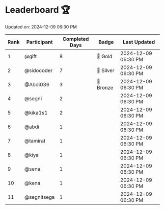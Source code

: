 # Leaderboard 🏆

Updated on: 2024-12-09 06:30 PM

| Rank | Participant       | Completed Days | Badge      | Last Updated         |
|------|-------------------|----------------|------------|----------------------|
| 1    | @gift             | 8              | 🏅 Gold     | 2024-12-09 06:30 PM |
| 2    | @sidocoder        | 7              | 🥈 Silver   | 2024-12-09 06:30 PM |
| 3    | @Abdi036          | 3              | 🥉 Bronze   | 2024-12-09 06:30 PM |
| 4    | @segni            | 2              |            | 2024-12-09 06:30 PM |
| 5    | @kika1s1          | 2              |            | 2024-12-09 06:30 PM |
| 6    | @abdi             | 1              |            | 2024-12-09 06:30 PM |
| 7    | @tamirat          | 1              |            | 2024-12-09 06:30 PM |
| 8    | @kiya             | 1              |            | 2024-12-09 06:30 PM |
| 9    | @sena             | 1              |            | 2024-12-09 06:30 PM |
| 10   | @kena             | 1              |            | 2024-12-09 06:30 PM |
| 11   | @segnitsega       | 1              |            | 2024-12-09 06:30 PM |
